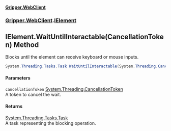 #### [Gripper.WebClient](index 'index')
### [Gripper.WebClient](Gripper_WebClient 'Gripper.WebClient').[IElement](Gripper_WebClient_IElement 'Gripper.WebClient.IElement')
## IElement.WaitUntilInteractable(CancellationToken) Method
Blocks until the element can receive keyboard or mouse inputs.  
```csharp
System.Threading.Tasks.Task WaitUntilInteractable(System.Threading.CancellationToken cancellationToken);
```
#### Parameters
<a name='Gripper_WebClient_IElement_WaitUntilInteractable(System_Threading_CancellationToken)_cancellationToken'></a>
`cancellationToken` [System.Threading.CancellationToken](https://docs.microsoft.com/en-us/dotnet/api/System.Threading.CancellationToken 'System.Threading.CancellationToken')  
A token to cancel the wait.
  
#### Returns
[System.Threading.Tasks.Task](https://docs.microsoft.com/en-us/dotnet/api/System.Threading.Tasks.Task 'System.Threading.Tasks.Task')  
A task representing the blocking operation.
